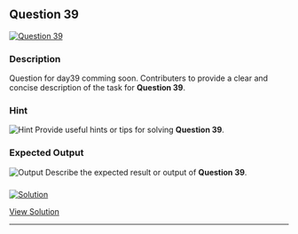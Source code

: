 


## Question 39
<a href="https://github.com/alishgosai/Javascript-Exercise-and-Solutions/blob/master/questions/Question39.md" target="_blank">
  <img src="https://img.shields.io/badge/Question-39-purple?style=for-the-badge&logoSize=60" alt="Question 39">
</a>

### **Description**
Question for day39 comming soon.
Contributers to provide a clear and concise description of the task for **Question 39**.

### **Hint**
![Hint](https://img.shields.io/badge/Hint:-blue)
Provide useful hints or tips for solving **Question 39**.

### **Expected Output**
![Output](https://img.shields.io/badge/Output:-blue)
Describe the expected result or output of **Question 39**.

### <a href="https://github.com/alishgosai/Javascript-Exercise-and-Solutions/blob/master/solutions/Solution39.js" target="_blank">
  <img src="https://img.shields.io/badge/Solution-1f8e00?style=for-the-badge&logo=solution&logoColor=white" alt="Solution">
</a>

<a href="https://github.com/alishgosai/Javascript-Exercise-and-Solutions/blob/master/solutions/Solution39.js" target="_blank">View Solution</a>

---

